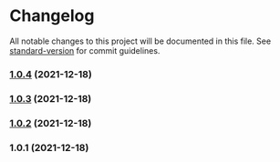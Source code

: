 # Changelog

All notable changes to this project will be documented in this file. See [standard-version](https://github.com/conventional-changelog/standard-version) for commit guidelines.

### [1.0.4](https://github.com/saikatLUA/conventionalcommitfeature/compare/v1.0.3...v1.0.4) (2021-12-18)

### [1.0.3](https://github.com/saikatLUA/conventionalcommitfeature/compare/v1.0.2...v1.0.3) (2021-12-18)

### [1.0.2](https://github.com/saikatLUA/conventionalcommitfeature/compare/v1.0.1...v1.0.2) (2021-12-18)

### 1.0.1 (2021-12-18)
